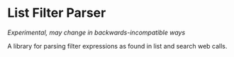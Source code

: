 # List Filter Parser

*Experimental, may change in backwards-incompatible ways*

A library for parsing filter expressions as found in list and search web calls.
